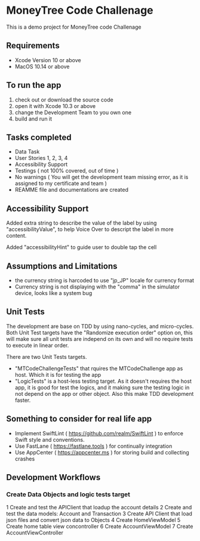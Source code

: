 #  MoneyTree Code Challenage
This is a demo project for MoneyTree code Challenage

## Requirements
- Xcode Version 10 or above
- MacOS 10.14 or above

## To run the app
1. check out or download the source code
2. open it with Xcode 10.3 or above
3. change the Development Team to you own one
4. build and run it

## Tasks completed
- Data Task
- User Stories 1, 2, 3, 4
- Accessibility Support
- Testings ( not 100% covered, out of time )
- No warnings ( You will get the development team missing error, as it is assigned to my certificate and team )
- REAMME file and documentations are created

## Accessibility Support
Added extra string to describe the value of the label by using "accessibilityValue", to help Voice Over to descript the label in more content.

Added "accessibilityHint" to guide user to double tap the cell

## Assumptions and Limitations 
- the currency string is harcoded to use "jp_JP" locale for currency format
- Currency string is not displaying with the "comma" in the simulator device, looks like a system bug 

## Unit Tests
The development are base on TDD by using nano-cycles, and micro-cycles. 
Both Unit Test targets have the "Randomize execution order" option on, this will make sure all unit tests are independ on its own and will no require tests to execute in linear order. 

There are two Unit Tests targets.
- "MTCodeChallengeTests" that rquires the MTCodeChallenge app as host. Which it is for testing the app
- "LogicTests" is a host-less testing target. As it doesn't requires the host app, it is good for test the logics, and it making sure the testing logic in not depend on the app or other object. Also this make TDD development faster.

## Something to consider for real life app
* Implement SwiftLint ( https://github.com/realm/SwiftLint ) to enforce Swift style and conventions.
* Use FastLane ( https://fastlane.tools ) for continually integration
* Use AppCenter ( https://appcenter.ms ) for storing build and collecting crashes


## Development Workflows
### Create Data Objects and logic tests target
1 Create and test the APIClient that loadup the account details
2 Create and test the data models: Account and Transaction
3 Create API Client that load json files and convert json data to Objects
4 Create HomeViewModel
5 Create home table view concontroller
6 Create AccountViewModel
7 Create AccountViewController


